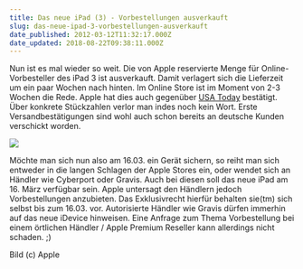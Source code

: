```yaml
---
title: Das neue iPad (3) - Vorbestellungen ausverkauft
slug: das-neue-ipad-3-vorbestellungen-ausverkauft
date_published: 2012-03-12T11:32:17.000Z
date_updated: 2018-08-22T09:38:11.000Z
---
```


Nun ist es mal wieder so weit. Die von Apple reservierte Menge für Online-Vorbesteller des iPad 3 ist ausverkauft. Damit verlagert sich die Lieferzeit um ein paar Wochen nach hinten. Im Online Store ist im Moment von 2-3 Wochen die Rede. Apple hat dies auch gegenüber [USA Today](http://www.usatoday.com/tech/news/story/2012-03-10/new-ipad-preorders-sell-out/53463592/1) bestätigt. Über konkrete Stückzahlen verlor man indes noch kein Wort. Erste Versandbestätigungen sind wohl auch schon bereits an deutsche Kunden verschickt worden.

[![](//picdump.thafaker.de/2012/03/ipad3order2-3.jpg)](__GHOST_URL__/das-neue-ipad-3-vorbestellungen-ausverkauft/ipad3order2-3/)

Möchte man sich nun also am 16.03. ein Gerät sichern, so reiht man sich entweder in die langen Schlagen der Apple Stores ein, oder wendet sich an Händler wie Cyberport oder Gravis. Auch bei diesen soll das neue iPad am 16. März verfügbar sein. Apple untersagt den Händlern jedoch Vorbestellungen anzubieten. Das Exklusivrecht hierfür behalten sie(tm) sich selbst bis zum 16.03. vor. Autorisierte Händler wie Gravis dürfen immerhin auf das neue iDevice hinweisen. Eine Anfrage zum Thema Vorbestellung bei einem örtlichen Händler / Apple Premium Reseller kann allerdings nicht schaden. ;)

Bild (c) Apple
